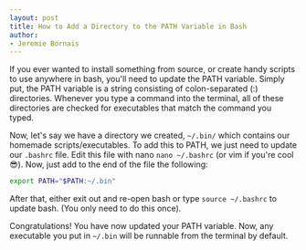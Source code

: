 ```yaml
---
layout: post
title: How to Add a Directory to the PATH Variable in Bash
author:
- Jeremie Bornais
---
```


If you ever wanted to install something from source, or create handy scripts to use anywhere in bash, you'll need to update the PATH variable. Simply put, the PATH variable is a string consisting of colon-separated (:) directories. Whenever you type a command into the terminal, all of these directories are checked for executables that match the command you typed.

Now, let's say we have a directory we created, `~/.bin/` which contains our homemade scripts/executables. To add this to PATH, we just need to update our `.bashrc` file. Edit this file with nano `nano ~/.bashrc` (or vim if you're cool 😎). Now, just add to the end of the file the following:

```sh
export PATH="$PATH:~/.bin"
```

After that, either exit out and re-open bash or type `source ~/.bashrc` to update bash. (You only need to do this once).

Congratulations! You have now updated your PATH variable. Now, any executable you put in `~/.bin` will be runnable from the terminal by default.
